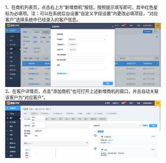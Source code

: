 1、在商机列表页，点击右上方“新增商机”按钮，按照提示填写即可，其中红色星标为必填项。注：可以在系统后台设置“自定义字段设置”内更改必填项目，“对应客户”选择系统中已经录入的客户信息。![](/assets/1.png)2、在客户详情页，点击“添加商机”也可打开上述新增商机的窗口，并且自动关联该客户为“对应客户”。![](/assets/3.png)

